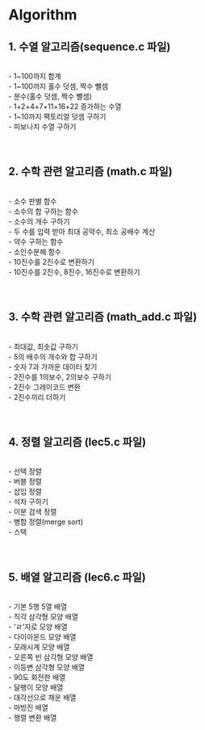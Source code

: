 # Algorithm
<h2> 1. 수열 알고리즘(sequence.c 파일) </h2>
<br> - 1~100까지 합계
<br> - 1~100까지 홀수 덧셈, 짝수 뺄셈
<br> - 분수(홀수 덧셈, 짝수 뺄셈)
<br> - 1+2+4+7+11+16+22 증가하는 수열
<br> - 1~10까지 팩토리얼 덧셈 구하기 
<br> - 피보나치 수열 구하기

<br>
<br>
<br>

<h2> 2. 수학 관련 알고리즘 (math.c 파일) </h2>
<br> - 소수 판별 함수
<br> - 소수의 합 구하는 함수
<br> - 소수의 개수 구하기
<br> - 두 수를 입력 받아 최대 공약수, 최소 공배수 계산
<br> - 약수 구하는 함수
<br> - 소인수분해 함수
<br> - 10진수를 2진수로 변환하기
<br> - 10진수를 2진수, 8진수, 16진수로 변환하기

<br>
<br>
<br>

<h2> 3. 수학 관련 알고리즘 (math_add.c 파일) </h2>
<br> - 최대값, 최솟값 구하기
<br> - 5의 배수의 개수와 합 구하기
<br> - 숫자 7과 가까운 데이터 찾기
<br> - 2진수를 1의보수, 2의보수 구하기
<br> - 2진수 그레이코드 변환
<br> - 2진수끼리 더하기


<br>
<br>
<br>

<h2> 4. 정렬 알고리즘 (lec5.c 파일) </h2>
<br> - 선택 정렬
<br> - 버블 정렬
<br> - 삽입 정렬
<br> - 석차 구하기
<br> - 이분 검색 정렬
<br> - 병합 정렬(merge sort)
<br> - 스택


<br>
<br>
<br>


<h2> 5. 배열 알고리즘 (lec6.c 파일) </h2>
<br> - 기본 5행 5열 배열
<br> - 직각 삼각형 모양 배열
<br> - 'ㄹ'자로 모양 배열
<br> - 다이아몬드 모양 배열
<br> - 모래시계 모양 배열
<br> - 오른쪽 빈 삼각형 모양 배열
<br> - 이등변 삼각형 모양 배열
<br> - 90도 회전한 배열
<br> - 달팽이 모양 배열
<br> - 대각선으로 채운 배열
<br> - 마방진 배열
<br> - 행렬 변환 배열


